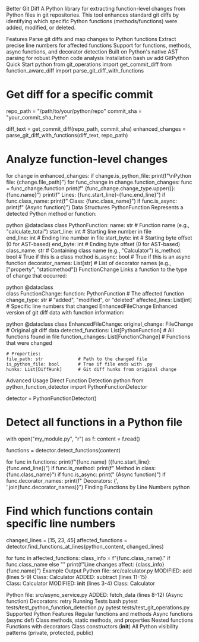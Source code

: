 Better Git Diff
A Python library for extracting function-level changes from Python files in git repositories. This tool enhances standard git diffs by identifying which specific Python functions (methods/functions) were added, modified, or deleted.

Features
Parse git diffs and map changes to Python functions
Extract precise line numbers for affected functions
Support for functions, methods, async functions, and decorator detection
Built on Python's native AST parsing for robust Python code analysis
Installation
bash
uv add GitPython
Quick Start
python
from git_operations import get_commit_diff
from function_aware_diff import parse_git_diff_with_functions

# Get diff for a specific commit
repo_path = "/path/to/your/python/repo"
commit_sha = "your_commit_sha_here"

diff_text = get_commit_diff(repo_path, commit_sha)
enhanced_changes = parse_git_diff_with_functions(diff_text, repo_path)

# Analyze function-level changes
for change in enhanced_changes:
    if change.is_python_file:
        print(f"\nPython file: {change.file_path}")
        for func_change in change.function_changes:
            func = func_change.function
            print(f"  {func_change.change_type.upper()}: {func.name}")
            print(f"    Lines: {func.start_line}-{func.end_line}")
            if func.class_name:
                print(f"    Class: {func.class_name}")
            if func.is_async:
                print(f"    (Async function)")
Data Structures
PythonFunction
Represents a detected Python method or function:

python
@dataclass
class PythonFunction:
    name: str                    # Function name (e.g., "calculate_total")
    start_line: int             # Starting line number in file  
    end_line: int               # Ending line number in file
    start_byte: int             # Starting byte offset (0 for AST-based)
    end_byte: int               # Ending byte offset (0 for AST-based)
    class_name: str             # Containing class name (e.g., "Calculator")
    is_method: bool             # True if this is a class method
    is_async: bool              # True if this is an async function
    decorator_names: List[str]  # List of decorator names (e.g., ["property", "staticmethod"])
FunctionChange
Links a function to the type of change that occurred:

python
@dataclass  
class FunctionChange:
    function: PythonFunction       # The affected function
    change_type: str              # "added", "modified", or "deleted" 
    affected_lines: List[int]     # Specific line numbers that changed
EnhancedFileChange
Enhanced version of git diff data with function information:

python
@dataclass
class EnhancedFileChange:
    original_change: FileChange            # Original git diff data
    detected_functions: List[PythonFunction] # All functions found in file
    function_changes: List[FunctionChange]   # Functions that were changed
    
    # Properties:
    file_path: str             # Path to the changed file
    is_python_file: bool       # True if file ends with .py
    hunks: List[DiffHunk]      # Git diff hunks from original change
Advanced Usage
Direct Function Detection
python
from python_function_detector import PythonFunctionDetector

detector = PythonFunctionDetector()

# Detect all functions in a Python file
with open("my_module.py", "r") as f:
    content = f.read()
    
functions = detector.detect_functions(content)

for func in functions:
    print(f"{func.name} ({func.start_line}:{func.end_line})")
    if func.is_method:
        print(f"  Method in class: {func.class_name}")
    if func.is_async:
        print("  (Async function)")
    if func.decorator_names:
        print(f"  Decorators: {', '.join(func.decorator_names)}")
Finding Functions by Line Numbers
python
# Find which functions contain specific line numbers
changed_lines = [15, 23, 45]
affected_functions = detector.find_functions_at_lines(python_content, changed_lines)

for func in affected_functions:
    class_info = f"{func.class_name}." if func.class_name else ""
    print(f"Line changes affect: {class_info}{func.name}")
Example Output
Python file: src/calculator.py
  MODIFIED: add (lines 5-9)
    Class: Calculator
  ADDED: subtract (lines 11-15)  
    Class: Calculator
  MODIFIED: __init__ (lines 3-4)
    Class: Calculator
    
Python file: src/async_service.py
  ADDED: fetch_data (lines 8-12)
    (Async function)
    Decorators: retry
Running Tests
bash
pytest tests/test_python_function_detection.py
pytest tests/test_git_operations.py
Supported Python Features
Regular functions and methods
Async functions (async def)
Class methods, static methods, and properties
Nested functions
Functions with decorators
Class constructors (__init__)
All Python visibility patterns (private, protected, public)
